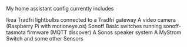 My home assistant config currently includes

Ikea Tradfri lightbulbs connected to a Tradfri gateway
A video camera (Raspberry Pi with motioneye.os)
Sonoff Basic switches running sonoff-tasmota firmware (MQTT discover)
A Sonos speaker system
A MyStrom Switch
and some other Sensors
